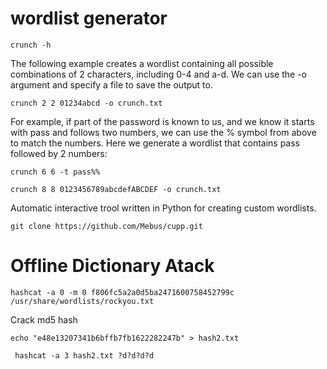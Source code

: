 # wordlist generator
```
crunch -h
```
The following example creates a wordlist containing all possible combinations of 2 characters, including 0-4 and a-d. We can use the -o argument and specify a file to save the output to. 

```
crunch 2 2 01234abcd -o crunch.txt
```
For example, if part of the password is known to us, and we know it starts with pass and follows two numbers, we can use the % symbol from above to match the numbers. Here we generate a wordlist that contains pass followed by 2 numbers:
```
crunch 6 6 -t pass%%
```

```
crunch 8 8 0123456789abcdefABCDEF -o crunch.txt
```
Automatic interactive trool written in Python for creating custom wordlists.
```
git clone https://github.com/Mebus/cupp.git
```
# Offline Dictionary Atack

```
hashcat -a 0 -m 0 f806fc5a2a0d5ba2471600758452799c /usr/share/wordlists/rockyou.txt
```
Crack md5 hash
```
echo "e48e13207341b6bffb7fb1622282247b" > hash2.txt 

 hashcat -a 3 hash2.txt ?d?d?d?d
```
